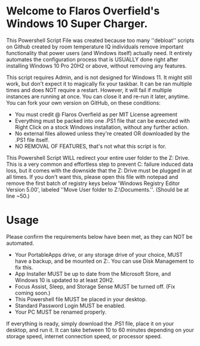 # Welcome to Flaros Overfield's Windows 10 Super Charger.

This Powershell Script File was created because too many ''debloat'' scripts on Github created by room temperature IQ individuals remove important functionality that power users (and Windows itself) actually need. It entirely automates the configuration process that is USUALLY done right after installing Windows 10 Pro 20H2 or above, without removing any features. 

This script requires Admin, and is not designed for Windows 11. It might still work, but don't expect it to magically fix your taskbar. It can be ran multiple times and does NOT require a restart. However, it will fail if multiple instances are running at once. You can close it and re-run it later, anytime. You can fork your own version on GitHub, on these conditions:

* You must credit @ Flaros Overfield as per MIT License agreement
* Everything must be packed into one .PS1 file that can be executed with Right Click on a stock Windows installation, without any further action. 
* No external files allowed unless they're created OR downloaded by the .PS1 file itself.
* NO REMOVAL OF FEATURES, that's not what this script is for.

This Powershell Script WILL redirect your entire user folder to the Z: Drive. This is a very common and effortless step to prevent C: failure induced data loss, but it comes with the downside that the Z: Drive must be plugged in at all times. If you don't want this, please open this file with notepad and remove the first batch of registry keys below 'Windows Registry Editor Version 5.00', labeled ''Move User folder to Z:\Documents.''. (Should be at line ~50.)

# Usage

Please confirm the requirements below have been met, as they can NOT be automated.

* Your PortableApps drive, or any storage drive of your choice, MUST have a backup, and be mounted on Z:. You can use Disk Management to fix this.
* App Installer MUST be up to date from the Microsoft Store, and Windows 10 is updated to at least 20H2.
* Focus Assist, Sleep, and Storage Sense MUST be turned off. (Fix coming soon.)
* This Powershell file MUST be placed in your desktop.
* Standard Password Login MUST be enabled.
* Your PC MUST be renamed properly.

If everything is ready, simply download the .PS1 file, place it on your desktop, and run it. It can take between 10 to 60 minutes depending on your storage speed, internet connection speed, or processor speed. 
